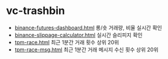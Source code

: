 # vc-trashbin

- [binance-futures-dashboard.html](./binance-futures-dashboard.html) 롱/숏 거래량, 비율 실시간 확인
- [binance-slippage-calculator.html](./binance-slippage-calculator.html) 실시간 슬리피지 확인
- [tpm-race.html](./tpm-race.html) 최근 1분간 거래 횟수 상위 20위
- [tpm-race-msg.html](./tpm-race-msg.html) 최근 1분간 거래 메시지 수신 횟수 상위 20위
